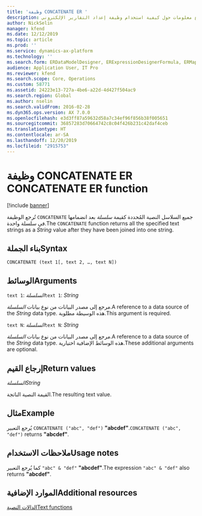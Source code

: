 ```yaml
---
title: 'وظيفة CONCATENATE ER '
description: يوفر هذا الموضوع معلومات حول كيفية استخدام وظيفة إعداد التقارير الإلكتروني CONCATENATE (ER)
author: NickSelin
manager: kfend
ms.date: 12/12/2019
ms.topic: article
ms.prod: ''
ms.service: dynamics-ax-platform
ms.technology: ''
ms.search.form: ERDataModelDesigner, ERExpressionDesignerFormula, ERMappedFormatDesigner, ERModelMappingDesigner
audience: Application User, IT Pro
ms.reviewer: kfend
ms.search.scope: Core, Operations
ms.custom: 58771
ms.assetid: 24223e13-727a-4be6-a22d-4d427f504ac9
ms.search.region: Global
ms.author: nselin
ms.search.validFrom: 2016-02-28
ms.dyn365.ops.version: AX 7.0.0
ms.openlocfilehash: e3d3ff87a59632d58a7c34ef96f856b38f005651
ms.sourcegitcommit: 36857283d70664742c8c04f426b231c42daf4ceb
ms.translationtype: HT
ms.contentlocale: ar-SA
ms.lasthandoff: 12/20/2019
ms.locfileid: "2915753"
---
```

# <span data-ttu-id="9d6fd-103"><a name="CONCATENATE">وظيفة CONCATENATE ER </a></span><span class="sxs-lookup"><span data-stu-id="9d6fd-103"><a name="CONCATENATE">CONCATENATE ER function</a></span></span>

[!include [banner](../includes/banner.md)]

<span data-ttu-id="9d6fd-104">تُرجع الوظيفة `CONCATENATE` جميع السلاسل النصية المُحددة كقيمة *سلسلة* بعد انضمامها في سلسلة واحدة.</span><span class="sxs-lookup"><span data-stu-id="9d6fd-104">The `CONCATENATE` function returns all the specified text strings as a *String* value after they have been joined into one string.</span></span>

## <a name="syntax"></a><span data-ttu-id="9d6fd-105">بناء الجملة</span><span class="sxs-lookup"><span data-stu-id="9d6fd-105">Syntax</span></span>

```
CONCATENATE (text 1[, text 2, …, text N])
```

## <a name="arguments"></a><span data-ttu-id="9d6fd-106">الوسائط</span><span class="sxs-lookup"><span data-stu-id="9d6fd-106">Arguments</span></span>

<span data-ttu-id="9d6fd-107">`text 1`: *السلسلة*</span><span class="sxs-lookup"><span data-stu-id="9d6fd-107">`text 1`: *String*</span></span>

<span data-ttu-id="9d6fd-108">مرجع إلى مصدر البيانات من نوع بيانات *السلسلة*.</span><span class="sxs-lookup"><span data-stu-id="9d6fd-108">A reference to a data source of the *String* data type.</span></span> <span data-ttu-id="9d6fd-109">هذه الوسيطة مطلوبة.</span><span class="sxs-lookup"><span data-stu-id="9d6fd-109">This argument is required.</span></span>

<span data-ttu-id="9d6fd-110">`text N`: *السلسلة*</span><span class="sxs-lookup"><span data-stu-id="9d6fd-110">`text N`: *String*</span></span>

<span data-ttu-id="9d6fd-111">مرجع إلى مصدر البيانات من نوع بيانات *السلسلة*.</span><span class="sxs-lookup"><span data-stu-id="9d6fd-111">A reference to a data source of the *String* data type.</span></span> <span data-ttu-id="9d6fd-112">هذه الوسائط الإضافية اختيارية.</span><span class="sxs-lookup"><span data-stu-id="9d6fd-112">These additional arguments are optional.</span></span>

## <a name="return-values"></a><span data-ttu-id="9d6fd-113">إرجاع القيم</span><span class="sxs-lookup"><span data-stu-id="9d6fd-113">Return values</span></span>

<span data-ttu-id="9d6fd-114">*السلسلة*</span><span class="sxs-lookup"><span data-stu-id="9d6fd-114">*String*</span></span>

<span data-ttu-id="9d6fd-115">القيمة النصية الناتجة.</span><span class="sxs-lookup"><span data-stu-id="9d6fd-115">The resulting text value.</span></span>

## <a name="example"></a><span data-ttu-id="9d6fd-116">مثال</span><span class="sxs-lookup"><span data-stu-id="9d6fd-116">Example</span></span>

<span data-ttu-id="9d6fd-117">يُرجع التعبير `CONCATENATE ("abc", "def")` **"abcdef"**.</span><span class="sxs-lookup"><span data-stu-id="9d6fd-117">`CONCATENATE ("abc", "def")` returns **"abcdef"**.</span></span>

## <a name="usage-notes"></a><span data-ttu-id="9d6fd-118">ملاحظات الاستخدام</span><span class="sxs-lookup"><span data-stu-id="9d6fd-118">Usage notes</span></span>

<span data-ttu-id="9d6fd-119">كما يُرجع التعبير `"abc" & "def"` **"abcdef"**.</span><span class="sxs-lookup"><span data-stu-id="9d6fd-119">The expression `"abc" & "def"` also returns **"abcdef"**.</span></span>

## <a name="additional-resources"></a><span data-ttu-id="9d6fd-120">الموارد الإضافية</span><span class="sxs-lookup"><span data-stu-id="9d6fd-120">Additional resources</span></span>

[<span data-ttu-id="9d6fd-121">الدالات النصية</span><span class="sxs-lookup"><span data-stu-id="9d6fd-121">Text functions</span></span>](er-functions-category-text.md)
